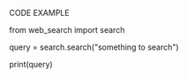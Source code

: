 CODE EXAMPLE








from web_search import search

query = search.search("something to search")

print(query)
